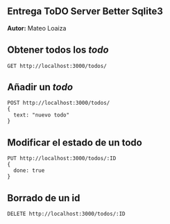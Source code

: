 ## Entrega ToDO Server Better Sqlite3

**Autor:** Mateo Loaiza

## Obtener todos los _todo_

```
GET http://localhost:3000/todos/
```

## Añadir un _todo_

```
POST http://localhost:3000/todos/
{
  text: "nuevo todo"
}
```

## Modificar el estado de un todo

```
PUT http://localhost:3000/todos/:ID
{
  done: true
}
```

## Borrado de un id

```
DELETE http://localhost:3000/todos/:ID
```
